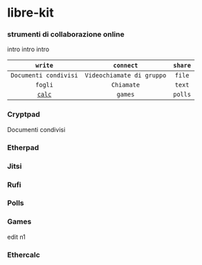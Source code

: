 # libre-kit
### strumenti di collaborazione online
intro
intro
intro

| `write`               | `connect`                 | `share` |
| :---:                 | :---:                     | :---:   |
| `Documenti condivisi` | `Videochiamate di gruppo` | `file`  |
| `fogli`               | `Chiamate`                | `text`  |
| [`calc`](#ethercalc)                | `games`                   | `polls` |


### Cryptpad
Documenti condivisi
### Etherpad


### Jitsi

### Rufi

### Polls

### Games

edit n1

### Ethercalc 

[jitsi.org]: <https://jitsi.org>
[ether]: <http://etherpad>